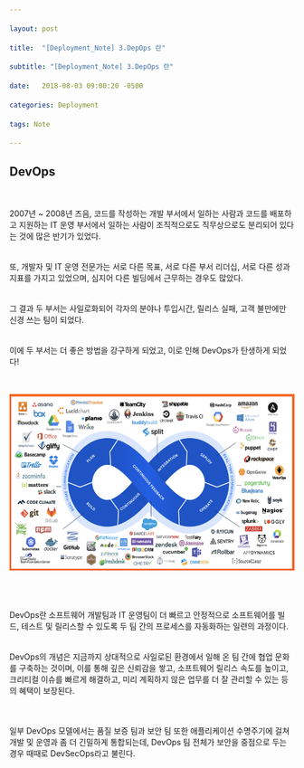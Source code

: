 ```yaml
---

layout: post

title:  "[Deployment_Note] 3.DepOps 란"

subtitle: "[Deployment_Note] 3.DepOps 란"

date:   2018-08-03 09:00:20 -0500

categories: Deployment

tags: Note

---
```


## DevOps

<br>
<br>
2007년 ~ 2008년 즈음, 코드를 작성하는 개발 부서에서 일하는 사람과 코드를 배포하고 지원하는 IT 운영 부서에서 일하는 사람이 조직적으로도 직무상으로도 분리되어 있다는 것에 많은 반기가 있었다.
<br>
<br>
<br>
또, 개발자 및 IT 운영 전문가는 서로 다른 목표, 서로 다른 부서 리더십, 서로 다른 성과지표를 가지고 있었으며, 심지어 다른 빌딩에서 근무하는 경우도 많았다.
<br>
<br>
<br>
그 결과 두 부서는 사일로화되어 각자의 분야나 투입시간, 릴리스 실패, 고객 불만에만 신경 쓰는 팀이 되었다.
<br>
<br>
<br>
이에 두 부서는 더 좋은 방법을 강구하게 되었고, 이로 인해 DevOps가 탄생하게 되었다!
<br>
<br>
<br>

![image](/image/D_Note_image/d_note_image_02.png)

<br>
<br>
<br>
DevOps란 소프트웨어 개발팀과 IT 운영팀이 더 빠르고 안정적으로 소프트웨어를 빌드, 테스트 및 릴리스할 수 있도록 두 팀 간의 프로세스를 자동화하는 일련의 과정이다.
<br>
<br>
<br>
DevOps의 개념은 지금까지 상대적으로 사일로된 환경에서 일해 온 팀 간에 협업 문화를 구축하는 것이며, 이를 통해 깊은 신뢰감을 쌓고, 소프트웨어 릴리스 속도를 높이고, 크리티컬 이슈를 빠르게 해결하고, 미리 계획하지 않은 업무를 더 잘 관리할 수 있는 등의 혜택이 보장된다.
<br>
<br>
<br>
<br>
일부 DevOps 모델에서는 품질 보증 팀과 보안 팀 또한 애플리케이션 수명주기에 걸쳐 개발 및 운영과 좀 더 긴밀하게 통합되는데, DevOps 팀 전체가 보안을 중점으로 두는 경우 때때로 DevSecOps라고 불린다.
<br>
<br>
<br>
<br>


